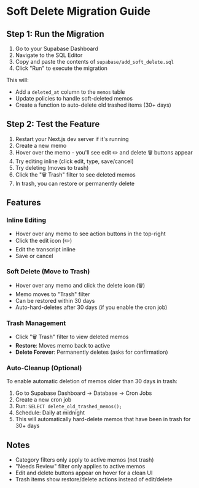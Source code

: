 # Soft Delete Migration Guide

## Step 1: Run the Migration

1. Go to your Supabase Dashboard
2. Navigate to the SQL Editor
3. Copy and paste the contents of `supabase/add_soft_delete.sql`
4. Click "Run" to execute the migration

This will:

- Add a `deleted_at` column to the `memos` table
- Update policies to handle soft-deleted memos
- Create a function to auto-delete old trashed items (30+ days)

## Step 2: Test the Feature

1. Restart your Next.js dev server if it's running
2. Create a new memo
3. Hover over the memo - you'll see edit ✏️ and delete 🗑️ buttons appear
4. Try editing inline (click edit, type, save/cancel)
5. Try deleting (moves to trash)
6. Click the "🗑️ Trash" filter to see deleted memos
7. In trash, you can restore or permanently delete

## Features

### Inline Editing

- Hover over any memo to see action buttons in the top-right
- Click the edit icon (✏️)
- Edit the transcript inline
- Save or cancel

### Soft Delete (Move to Trash)

- Hover over any memo and click the delete icon (🗑️)
- Memo moves to "Trash" filter
- Can be restored within 30 days
- Auto-hard-deletes after 30 days (if you enable the cron job)

### Trash Management

- Click "🗑️ Trash" filter to view deleted memos
- **Restore**: Moves memo back to active
- **Delete Forever**: Permanently deletes (asks for confirmation)

### Auto-Cleanup (Optional)

To enable automatic deletion of memos older than 30 days in trash:

1. Go to Supabase Dashboard → Database → Cron Jobs
2. Create a new cron job
3. Run: `SELECT delete_old_trashed_memos();`
4. Schedule: Daily at midnight
5. This will automatically hard-delete memos that have been in trash for 30+ days

## Notes

- Category filters only apply to active memos (not trash)
- "Needs Review" filter only applies to active memos
- Edit and delete buttons appear on hover for a clean UI
- Trash items show restore/delete actions instead of edit/delete
